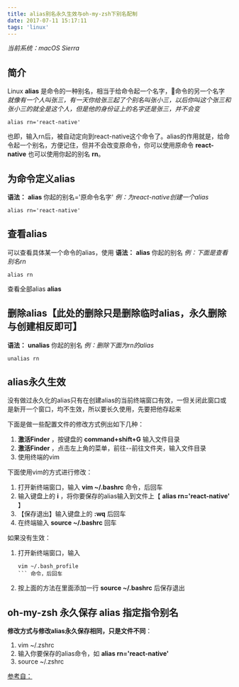 ```yaml
---
title: alias别名永久生效与oh-my-zsh下别名配制
date: 2017-07-11 15:17:11
tags: 'linux'
---
```


*当前系统：macOS Sierra*

简介
---
Linux **alias** 是命令的一种别名，相当于给命令起一个名字，命令的另一个名字
*就像有一个人叫张三，有一天你给张三起了个别名叫张小三，以后你叫这个张三和张小三的就全是这个人，但是他的身份证上的名字还是张三，并不会变*

```
alias rn='react-native'
```
也即，输入rn后，被自动定向到react-native这个命令了。alias的作用就是，给命令起一个别名，方便记住，但并不会改变原命令，你可以使用原命令 **react-native** 也可以使用你起的别名 **rn**。

<!-- more -->

为命令定义alias
---
**语法：**
**alias** 你起的别名='原命令名字'
*例：为react-native创建一个alias*
```
alias rn='react-native'
```

查看alias
---
可以查看具体某一个命令的alias，使用
**语法：**
**alias** 你起的别名
*例：下面是查看别名rn*
```
alias rn
```

查看全部alias
**alias**

删除alias【此处的删除只是删除临时alias，永久删除与创建相反即可】
---
**语法：**
**unalias** 你起的别名
*例：删除下面为rn的alias*
```
unalias rn
```

alias永久生效
----
没有做过永久化的alias只有在创建alias的当前终端窗口有效，一但关闭此窗口或是新开一个窗口，均不生效，所以要长久使用，先要把他存起来

下面是做一些配置文件的修改方式例出如下几种：
1.  **激活Finder** ，按键盘的 **command+shift+G** 输入文件目录
2.  **激活Finder** ，点击左上角的菜单，前往--前往文件夹，输入文件目录
3.  使用终端的vim

下面使用vim的方式进行修改：
1.  打开新终端窗口，输入 **vim ~/.bashrc** 命令，后回车
2.  输入键盘上的 **i** ，将你要保存的alias输入到文件上【 **alias rn='react-native'** 】
3.  【保存退出】输入键盘上的 **:wq** 后回车
4.  在终端输入 **source ~/.bashrc** 回车

如果没有生效：
1.  打开新终端窗口，输入
    ```
    vim ~/.bash_profile
    ``` 命令，后回车
2.  按上面的方法在里面添加一行 **source ~/.bashrc** 后保存退出


oh-my-zsh 永久保存 alias 指定指令别名
---

**修改方式与修改alias永久保存相同，只是文件不同**：
1.  vim ~/.zshrc
2.  输入你要保存的alias命令，如 **alias rn='react-native'**
3.  source ~/.zshrc


[参考自：](http://blog.csdn.net/jianglei421/article/details/8510723)
